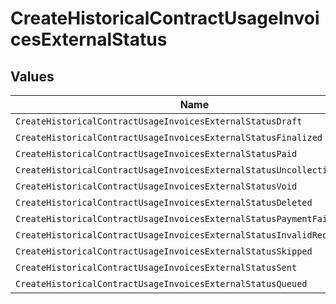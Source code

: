 # CreateHistoricalContractUsageInvoicesExternalStatus


## Values

| Name                                                                     | Value                                                                    |
| ------------------------------------------------------------------------ | ------------------------------------------------------------------------ |
| `CreateHistoricalContractUsageInvoicesExternalStatusDraft`               | DRAFT                                                                    |
| `CreateHistoricalContractUsageInvoicesExternalStatusFinalized`           | FINALIZED                                                                |
| `CreateHistoricalContractUsageInvoicesExternalStatusPaid`                | PAID                                                                     |
| `CreateHistoricalContractUsageInvoicesExternalStatusUncollectible`       | UNCOLLECTIBLE                                                            |
| `CreateHistoricalContractUsageInvoicesExternalStatusVoid`                | VOID                                                                     |
| `CreateHistoricalContractUsageInvoicesExternalStatusDeleted`             | DELETED                                                                  |
| `CreateHistoricalContractUsageInvoicesExternalStatusPaymentFailed`       | PAYMENT_FAILED                                                           |
| `CreateHistoricalContractUsageInvoicesExternalStatusInvalidRequestError` | INVALID_REQUEST_ERROR                                                    |
| `CreateHistoricalContractUsageInvoicesExternalStatusSkipped`             | SKIPPED                                                                  |
| `CreateHistoricalContractUsageInvoicesExternalStatusSent`                | SENT                                                                     |
| `CreateHistoricalContractUsageInvoicesExternalStatusQueued`              | QUEUED                                                                   |